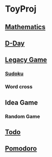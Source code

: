 # ToyProj
## [Mathematics](Mathematics/README.md)
## [D-Day](D-Day/README.md)
## [Legacy Game](Legacy/README.md)
### [Sudoku](Legacy/README_sudoku.md)
### Word cross
## Idea Game
### Random Game
## [Todo](To-do/README.md)
## [Pomodoro](Pomodoro/README.md)
